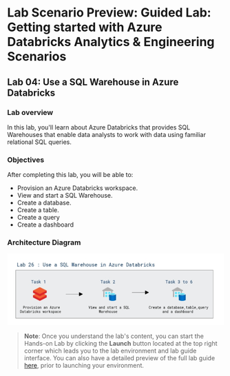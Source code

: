 # Lab Scenario Preview: Guided Lab: Getting started with Azure Databricks Analytics & Engineering Scenarios

## Lab 04: Use a SQL Warehouse in Azure Databricks

### Lab overview

In this lab, you'll learn about Azure Databricks that provides SQL Warehouses that enable data analysts to work with data using familiar relational SQL queries.

### Objectives

After completing this lab, you will be able to:

 - Provision an Azure Databricks workspace.
 - View and start a SQL Warehouse.
 - Create a database.
 - Create a table.
 - Create a query
 - Create a dashboard

### Architecture Diagram

   ![Azure portal with a cloud shell pane](./media/lab26.png)

>**Note**: Once you understand the lab's content, you can start the Hands-on Lab by clicking the **Launch** button located at the top right corner which leads you to the lab environment and lab guide interface. You can also have a detailed preview of the full lab guide [here](https://experience.cloudlabs.ai/#/labguidepreview/0f11a608-c9de-49ad-81a9-2f47e8fb7c90), prior to launching your environment.
